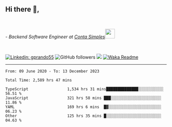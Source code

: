 <h2>Hi there  👋,</h2> </br>

<p><em>- Backend Software Engineer at <a href="https://contasimples.com">Conta Simples</a><img src="https://media.giphy.com/media/WUlplcMpOCEmTGBtBW/giphy.gif" width="30"> 
</em></p></br>


[![Linkedin: gprando55](https://img.shields.io/badge/-gprando55-blue?style=flat-square&logo=Linkedin&logoColor=white&link=https://www.linkedin.com/in/prandogabriel/)](https://www.linkedin.com/in/prandogabriel)
![GitHub followers](https://img.shields.io/github/followers/prandogabriel?label=Follow&style=social)
![](https://visitor-badge.glitch.me/badge?page_id=prandogabriel.prandogabriel)
[![Waka Readme](https://github.com/prandogabriel/prandogabriel/actions/workflows/update-stats.yml.yml/badge.svg)](https://github.com/prandogabriel/prandogabriel/actions/workflows/update-stats.yml.yml)

---

<!--START_SECTION:waka-->

```golang
From: 09 June 2020 - To: 13 December 2023

Total Time: 2,589 hrs 47 mins

TypeScript                 1,534 hrs 31 mins██████████████░░░░░░░░░░░   56.51 %
JavaScript                 321 hrs 58 mins ███░░░░░░░░░░░░░░░░░░░░░░   11.86 %
YAML                       169 hrs 6 mins  █▓░░░░░░░░░░░░░░░░░░░░░░░   06.23 %
Other                      125 hrs 35 mins █░░░░░░░░░░░░░░░░░░░░░░░░   04.63 %
```

<!--END_SECTION:waka-->
